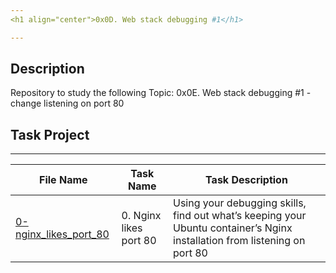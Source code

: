 ```yaml
---
<h1 align="center">0x0D. Web stack debugging #1</h1>

---
```


## Description
Repository to study the following Topic: 0x0E. Web stack debugging #1 - change listening on port 80

## Task Project
---
File Name|Task Name|Task Description
---|---|---
[0-nginx_likes_port_80](...)|0. Nginx likes port 80|Using your debugging skills, find out what’s keeping your Ubuntu container’s Nginx installation from listening on port 80
